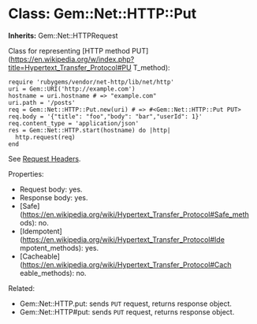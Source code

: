 # Class: Gem::Net::HTTP::Put
**Inherits:** Gem::Net::HTTPRequest
    

Class for representing [HTTP method
PUT](https://en.wikipedia.org/w/index.php?title=Hypertext_Transfer_Protocol#PU
T_method):

    require 'rubygems/vendor/net-http/lib/net/http'
    uri = Gem::URI('http://example.com')
    hostname = uri.hostname # => "example.com"
    uri.path = '/posts'
    req = Gem::Net::HTTP::Put.new(uri) # => #<Gem::Net::HTTP::Put PUT>
    req.body = '{"title": "foo","body": "bar","userId": 1}'
    req.content_type = 'application/json'
    res = Gem::Net::HTTP.start(hostname) do |http|
      http.request(req)
    end

See [Request Headers](rdoc-ref:Gem::Net::HTTPRequest@Request+Headers).

Properties:

*   Request body: yes.
*   Response body: yes.
*   [Safe](https://en.wikipedia.org/wiki/Hypertext_Transfer_Protocol#Safe_meth
    ods): no.
*   [Idempotent](https://en.wikipedia.org/wiki/Hypertext_Transfer_Protocol#Ide
    mpotent_methods): yes.
*   [Cacheable](https://en.wikipedia.org/wiki/Hypertext_Transfer_Protocol#Cach
    eable_methods): no.

Related:

*   Gem::Net::HTTP.put: sends `PUT` request, returns response object.
*   Gem::Net::HTTP#put: sends `PUT` request, returns response object.



